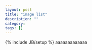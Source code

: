 ```yaml
---
layout: post
title: "image list"
description: ""
category: 
tags: []
---
```

{% include JB/setup %}
aaaaaaaaaaaaa
